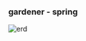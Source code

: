 ### gardener - spring




![erd](https://github.com/dev-swansea/gardener-spring/assets/79567992/2545963e-c83e-47e9-9ee5-edd2e157a7a9)
